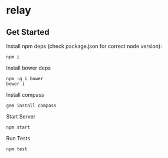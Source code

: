 relay
=====

Get Started
-----------

Install npm deps (check package.json for correct node version):

    npm i

Install bower deps

    npm -g i bower
    bower i

Install compass

    gem install compass

Start Server

    npm start

Run Tests

    npm test
